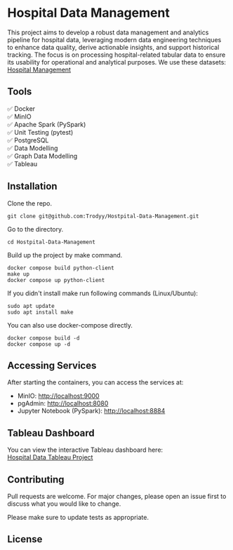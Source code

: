 # Hospital Data Management

This project aims to develop a robust data management and analytics pipeline for hospital data, leveraging modern data engineering techniques to enhance data quality, derive actionable insights, and support historical tracking. The focus is on processing hospital-related tabular data to ensure its usability for operational and analytical purposes. We use these datasets: [Hospital Management](https://www.kaggle.com/datasets/kanakbaghel/hospital-management-dataset)

## Tools

✅ Docker\
✅ MinIO\
✅ Apache Spark (PySpark)\
✅ Unit Testing (pytest)\
✅ PostgreSQL\
✅ Data Modelling\
✅ Graph Data Modelling\
✅ Tableau

## Installation

Clone the repo.

```
git clone git@github.com:Trodyy/Hostpital-Data-Management.git
```

Go to the directory.

```
cd Hostpital-Data-Management
```

Build up the project by make command.

```
docker compose build python-client
make up
docker compose up python-client
```

If you didn't install make run following commands (Linux/Ubuntu):

```
sudo apt update
sudo apt install make
```

You can also use docker-compose directly.

```
docker compose build -d
docker compose up -d
```

## Accessing Services

After starting the containers, you can access the services at:

- MinIO: [http://localhost:9000](http://localhost:9000)
- pgAdmin: [http://localhost:8080](http://localhost:8080)
- Jupyter Notebook (PySpark): [http://localhost:8884](http://localhost:8888)

## Tableau Dashboard

You can view the interactive Tableau dashboard here:\
[Hospital Data Tableau Project](https://public.tableau.com/views/HospitalDataTableauProject/ProjectDashboard?\:language=en-US&\:sid=&\:redirect=auth&\:display_count=n&\:origin=viz_share_link)


## Contributing

Pull requests are welcome. For major changes, please open an issue first to discuss what you would like to change.

Please make sure to update tests as appropriate.

## License
